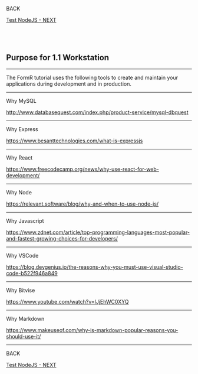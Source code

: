 <!-- ------------------------------------------------------------------------- -->

<div class="page-back disabled">

BACK
</div><div class="page-next">

[Test NodeJS - NEXT](/Setup/purposes/pfr0102_Test-Node.md)
</div><div style="margin-top:35px">&nbsp;</div>

<!-- ------------------------------------------------------------------------- -->

## Purpose for 1.1 Workstation 
----

The FormR tutorial uses the following tools to create and maintain your applications during development and in production. 

----
Why MySQL

http://www.databasequest.com/index.php/product-service/mysql-dbquest

----
Why Express

https://www.besanttechnologies.com/what-is-expressjs

----
Why React

https://www.freecodecamp.org/news/why-use-react-for-web-development/

----
Why Node

https://relevant.software/blog/why-and-when-to-use-node-js/

----
Why Javascript

https://www.zdnet.com/article/top-programming-languages-most-popular-and-fastest-growing-choices-for-developers/

----
Why VSCode

https://blog.devgenius.io/the-reasons-why-you-must-use-visual-studio-code-b522f946a849

----
Why Bitvise

https://www.youtube.com/watch?v=lJjEhWC0XYQ

----
Why Markdown

https://www.makeuseof.com/why-is-markdown-popular-reasons-you-should-use-it/

----
<!-- ------------------------------------------------------------------------- -->


<div class="page-back disabled">

BACK
</div><div class="page-next">

[Test NodeJS - NEXT](/Setup/purposes/pfr0102_Test-Node.md)
</div>

<!-- ------------------------------------------------------------------------- -->
